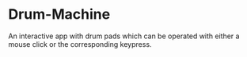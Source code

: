 # Drum-Machine
An interactive app with drum pads which can be operated with either a mouse click or the corresponding keypress.

